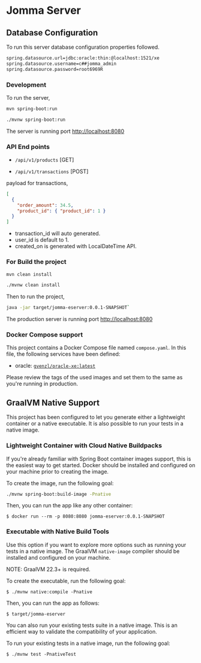 # Jomma Server

## Database Configuration

To run this server database configuration properties followed.

```bash
spring.datasource.url=jdbc:oracle:thin:@localhost:1521/xe
spring.datasource.username=c##jomma_admin
spring.datasource.password=root6969R
```

### Development

To run the server,

```bash
mvn spring-boot:run

./mvnw spring-boot:run
```

The server is running port <http://localhost:8080>

### API End points

- `/api/v1/products` [GET]

- `/api/v1/transactions` [POST]

payload for transactions,

```json
[
  {
    "order_amount": 34.5,
    "product_id": { "product_id": 1 }
  }
]
```

- transaction_id will auto generated.
- user_id is default to 1.
- created_on is generated with LocalDateTime API.

### For Build the project

```bash
mvn clean install

./mvnw clean install
```

Then to run the project,

```bash
java -jar target/jomma-eserver:0.0.1-SNAPSHOT`
```

The production server is running port <http://localhost:8080>

### Docker Compose support

This project contains a Docker Compose file named `compose.yaml`.
In this file, the following services have been defined:

- oracle: [`gvenzl/oracle-xe:latest`](https://hub.docker.com/r/gvenzl/oracle-xe)

Please review the tags of the used images and set them to the same as you're running in production.

## GraalVM Native Support

This project has been configured to let you generate either a lightweight container or a native executable.
It is also possible to run your tests in a native image.

### Lightweight Container with Cloud Native Buildpacks

If you're already familiar with Spring Boot container images support, this is the easiest way to get started.
Docker should be installed and configured on your machine prior to creating the image.

To create the image, run the following goal:

```bash
./mvnw spring-boot:build-image -Pnative
```

Then, you can run the app like any other container:

```
$ docker run --rm -p 8080:8080 jomma-eserver:0.0.1-SNAPSHOT
```

### Executable with Native Build Tools

Use this option if you want to explore more options such as running your tests in a native image.
The GraalVM `native-image` compiler should be installed and configured on your machine.

NOTE: GraalVM 22.3+ is required.

To create the executable, run the following goal:

```
$ ./mvnw native:compile -Pnative
```

Then, you can run the app as follows:

```
$ target/jomma-eserver
```

You can also run your existing tests suite in a native image.
This is an efficient way to validate the compatibility of your application.

To run your existing tests in a native image, run the following goal:

```
$ ./mvnw test -PnativeTest
```
